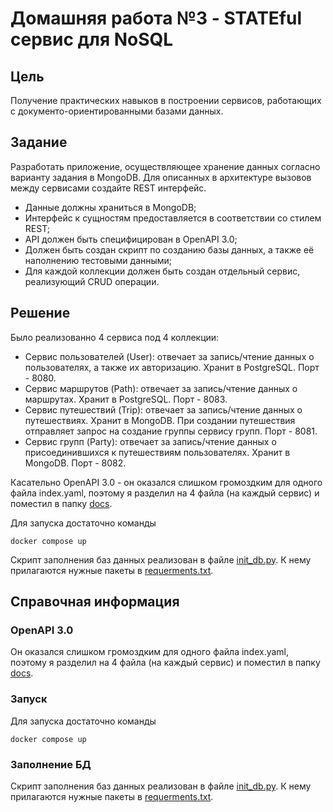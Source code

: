 # Домашняя работа №3 - STATEful сервис для NoSQL

## Цель

Получение практических навыков в построении сервисов, работающих с документо-ориентированными базами данных.

## Задание

Разработать приложение, осуществляющее хранение данных согласно варианту задания в MongoDB. Для описанных в архитектуре вызовов между сервисами создайте REST интерфейс.

- Данные должны храниться в MongoDB;
- Интерфейс к сущностям предоставляется в соответствии со стилем REST;
- API должен быть специфицирован в OpenAPI 3.0;
- Должен быть создан скрипт по созданию базы данных, а также её наполнению тестовыми данными;
- Для каждой коллекции должен быть создан отдельный сервис, реализующий CRUD операции.

## Решение

Было реализованно 4 сервиса под 4 коллекции:

- Сервис пользователей (User): отвечает за запись/чтение данных о пользователях, а также их авторизацию. Хранит в PostgreSQL. Порт - 8080.
- Сервис маршрутов (Path): отвечает за запись/чтение данных о маршрутах. Хранит в PostgreSQL. Порт - 8083.
- Сервис путешествий (Trip): отвечает за запись/чтение данных о путешествиях. Хранит в MongoDB. При создании путешествия отправляет запрос на создание группы сервису групп. Порт - 8081.
- Сервис групп (Party): отвечает за запись/чтение данных о присоединившихся к путешествиям пользователях. Хранит в MongoDB. Порт - 8082.

Касательно OpenAPI 3.0 - он оказался слишком громоздким для одного файла index.yaml, поэтому я разделил на 4 файла (на каждый сервис) и поместил в папку [docs](https://github.com/MimkaKek/hl_mai_lab_02/tree/main/docs).

Для запуска достаточно команды

```
docker compose up
```

Скрипт заполнения баз данных реализован в файле [init_db.py](https://github.com/MimkaKek/hl_mai_lab_02/blob/main/init_db.py). К нему прилагаются нужные пакеты в [requerments.txt](https://github.com/MimkaKek/hl_mai_lab_02/blob/main/requirements.txt).

## Справочная информация

### OpenAPI 3.0 
Он оказался слишком громоздким для одного файла index.yaml, поэтому я разделил на 4 файла (на каждый сервис) и поместил в папку [docs](https://github.com/MimkaKek/hl_mai_lab_02/tree/main/docs).

### Запуск
Для запуска достаточно команды

```
docker compose up
```

### Заполнение БД
Скрипт заполнения баз данных реализован в файле [init_db.py](https://github.com/MimkaKek/hl_mai_lab_02/blob/main/init_db.py). К нему прилагаются нужные пакеты в [requerments.txt](https://github.com/MimkaKek/hl_mai_lab_02/blob/main/requirements.txt).
